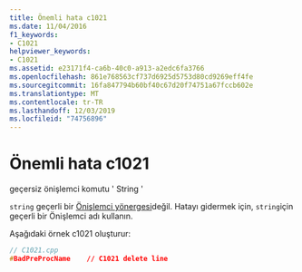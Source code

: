 ```yaml
---
title: Önemli hata c1021
ms.date: 11/04/2016
f1_keywords:
- C1021
helpviewer_keywords:
- C1021
ms.assetid: e23171f4-ca6b-40c0-a913-a2edc6fa3766
ms.openlocfilehash: 861e768563cf737d6925d5753d80cd9269eff4fe
ms.sourcegitcommit: 16fa847794b60bf40c67d20f74751a67fccb602e
ms.translationtype: MT
ms.contentlocale: tr-TR
ms.lasthandoff: 12/03/2019
ms.locfileid: "74756896"
---
```

# <a name="fatal-error-c1021"></a>Önemli hata c1021

geçersiz önişlemci komutu ' String '

`string` geçerli bir [Önişlemci yönergesi](../../preprocessor/preprocessor-directives.md)değil. Hatayı gidermek için, `string`için geçerli bir Önişlemci adı kullanın.

Aşağıdaki örnek c1021 oluşturur:

```cpp
// C1021.cpp
#BadPreProcName    // C1021 delete line
```
